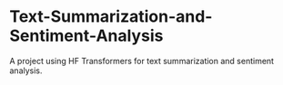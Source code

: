 # Text-Summarization-and-Sentiment-Analysis
A project using HF Transformers for text summarization and sentiment analysis.
